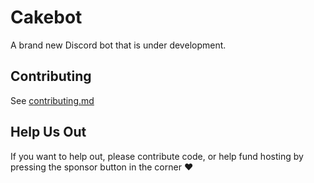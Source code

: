 # Cakebot

A brand new Discord bot that is under development.

## Contributing

See [contributing.md](https://github.com/RDIL/cakebot/blob/master/CONTRIBUTING.md)

## Help Us Out

If you want to help out, please contribute code, or help fund hosting by pressing the sponsor button in the corner :heart:
